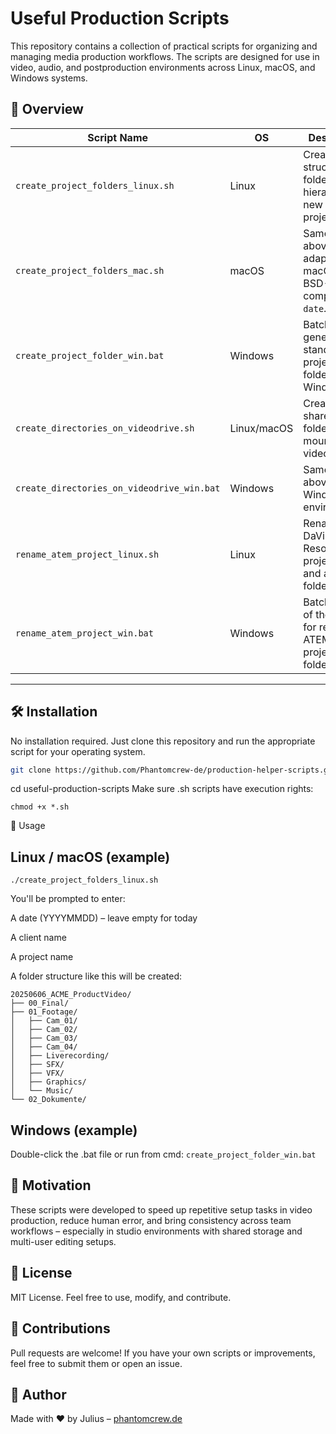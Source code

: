 # Useful Production Scripts

This repository contains a collection of practical scripts for organizing and managing media production workflows. The scripts are designed for use in video, audio, and postproduction environments across Linux, macOS, and Windows systems.

## 📁 Overview

| Script Name                         | OS        | Description                                                                 |
|------------------------------------|-----------|-----------------------------------------------------------------------------|
| `create_project_folders_linux.sh`  | Linux     | Creates a structured folder hierarchy for new video projects.              |
| `create_project_folders_mac.sh`    | macOS     | Same as above, adapted for macOS with BSD-compatible `date`.               |
| `create_project_folder_win.bat`    | Windows   | Batch file to generate standard project folders on Windows.                |
| `create_directories_on_videodrive.sh` | Linux/macOS | Creates shared folders on a mounted video drive.                        |
| `create_directories_on_videodrive_win.bat` | Windows | Same as above for Windows environments.                                |
| `rename_atem_project_linux.sh`     | Linux     | Renames DaVinci Resolve `.drp` project files and all related folders.      |
| `rename_atem_project_win.bat`      | Windows   | Batch version of the script for renaming ATEM/DaVinci project folders.     |

---

## 🛠 Installation

No installation required. Just clone this repository and run the appropriate script for your operating system.

```bash
git clone https://github.com/Phantomcrew-de/production-helper-scripts.git
```
cd useful-production-scripts
Make sure .sh scripts have execution rights:

```
chmod +x *.sh
```
🚀 Usage
## Linux / macOS (example)
```
./create_project_folders_linux.sh
```
You'll be prompted to enter:

A date (YYYYMMDD) – leave empty for today

A client name

A project name

A folder structure like this will be created:
````
20250606_ACME_ProductVideo/
├── 00_Final/
├── 01_Footage/
│   ├── Cam_01/
│   ├── Cam_02/
│   ├── Cam_03/
│   ├── Cam_04/
│   ├── Liverecording/
│   ├── SFX/
│   ├── VFX/
│   ├── Graphics/
│   └── Music/
└── 02_Dokumente/
````
## Windows (example)
Double-click the .bat file or run from cmd:
````create_project_folder_win.bat````
## 🧠 Motivation
These scripts were developed to speed up repetitive setup tasks in video production, reduce human error, and bring consistency across team workflows – especially in studio environments with shared storage and multi-user editing setups.

## 🧾 License
MIT License. Feel free to use, modify, and contribute.

## 🙌 Contributions
Pull requests are welcome! If you have your own scripts or improvements, feel free to submit them or open an issue.

## 🤝 Author

Made with ❤️ by Julius – [phantomcrew.de](https://phantomcrew.de/)
